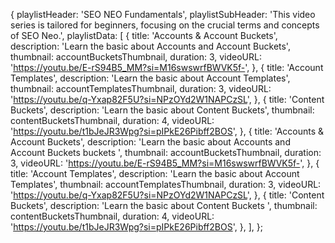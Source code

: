 {
  playlistHeader: 'SEO NEO Fundamentals',
  playlistSubHeader:
    'This video series is tailored for beginners, focusing on the crucial terms and concepts of SEO Neo.',
  playlistData: [
    {
      title: 'Accounts & Account Buckets',
      description: 'Learn the basic about Accounts and Account Buckets',
      thumbnail: accountBucketsThumbnail,
      duration: 3,
      videoURL: 'https://youtu.be/E-rS94B5_MM?si=M16swswrfBWVK5f-',
    },
    {
      title: 'Account Templates',
      description: 'Learn the basic about Account Templates',
      thumbnail: accountTemplatesThumbnail,
      duration: 3,
      videoURL: 'https://youtu.be/q-Yxap82F5U?si=NPzOYd2W1NAPCzSL',
    },
    {
      title: 'Content Buckets',
      description: 'Learn the basic about Content Buckets',
      thumbnail: contentBucketsThumbnail,
      duration: 4,
      videoURL: 'https://youtu.be/t1bJeJR3Wpg?si=pIPkE26Pibff2BOS',
    },
    {
      title: 'Accounts & Account Buckets',
      description:
        'Learn the basic about Accounts and Account Buckets buckets  ',
      thumbnail: accountBucketsThumbnail,
      duration: 3,
      videoURL: 'https://youtu.be/E-rS94B5_MM?si=M16swswrfBWVK5f-',
    },
    {
      title: 'Account Templates',
      description: 'Learn the basic about Account Templates',
      thumbnail: accountTemplatesThumbnail,
      duration: 3,
      videoURL: 'https://youtu.be/q-Yxap82F5U?si=NPzOYd2W1NAPCzSL',
    },
    {
      title: 'Content Buckets',
      description: 'Learn the basic about Content Buckets ',
      thumbnail: contentBucketsThumbnail,
      duration: 4,
      videoURL: 'https://youtu.be/t1bJeJR3Wpg?si=pIPkE26Pibff2BOS',
    },
  ],
};
